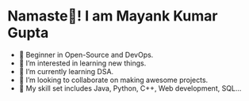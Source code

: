 <h1>Namaste🙏! I am Mayank Kumar Gupta </h1>

- 🧑 Beginner in Open-Source and DevOps.
- 👀 I’m interested in learning new things.
- 🌱 I’m currently learning DSA.
- 💞️ I’m looking to collaborate on making awesome projects. 
- 🎯 My skill set includes Java, Python, C++, Web development, SQL...

<!---
mayankkuamr001/mayankkuamr001 is a ✨ special ✨ repository because its `README.md` (this file) appears on your GitHub profile.
You can click the Preview link to take a look at your changes.
--->
